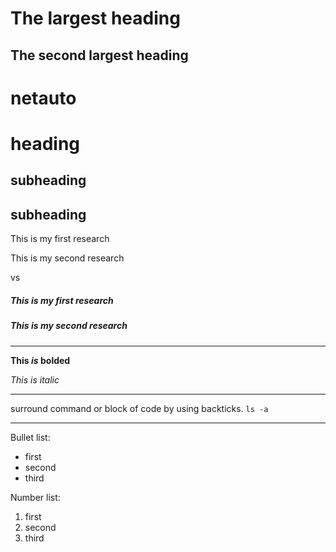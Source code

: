 # The largest heading
## The second largest heading

# netauto

heading
=======

subheading
---

## subheading

This is my first research

This is my second research

vs 

##### This is my first research

##### This is my second research

---

**This *is* bolded**

*This is italic*

---

surround command or block of code by using backticks.
`ls -a`

---

Bullet list:

* first
* second
* third

Number list:

1. first
2. second
3. third
